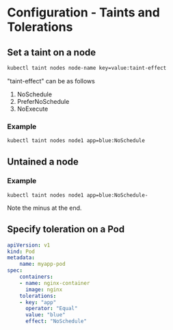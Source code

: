 # Configuration - Taints and Tolerations

## Set a taint on a node

```sh
kubectl taint nodes node-name key=value:taint-effect
```

"taint-effect" can be as follows

1. NoSchedule
2. PreferNoSchedule
3. NoExecute

### Example

```
kubectl taint nodes node1 app=blue:NoSchedule
```

## Untained a node

### Example

```
kubectl taint nodes node1 app=blue:NoSchedule-
```

Note the minus at the end.

## Specify toleration on a Pod

```yaml
apiVersion: v1
kind: Pod
metadata:
    name: myapp-pod
spec:
    containers:
    - name: nginx-container
      image: nginx
    tolerations:
    - key: "app"
      operator: "Equal"
      value: "blue"
      effect: "NoSchedule"
```
